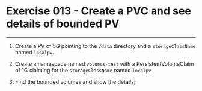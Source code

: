 # Exercise 013 - Create a PVC and see details of bounded PV

---

1. Create a PV of 5G pointing to the `/data` directory and a `storageClassName` named `localpv`.

2. Create a namespace named `volumes-test` with a PersistentVolumeClaim of 1G claiming for the `storageClassName` named `localpv`.

3. Find the bounded volumes and show the details;
